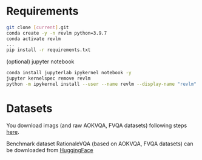 

# Requirements
```bash
git clone [current].git
conda create -y -n revlm python=3.9.7
conda activate revlm
...
pip install -r requirements.txt
```
(optional) jupyter notebook
```bash
conda install jupyterlab ipykernel notebook -y
jupyter kernelspec remove revlm
python -m ipykernel install --user --name revlm --display-name "revlm"
```


# Datasets


You download imags (and raw AOKVQA, FVQA datasets) following steps [here](data_raw/README.md). 

Benchmark dataset RationaleVQA (based on AOKVQA, FVQA datasets) can be downloaded from [HuggingFace](https://huggingface.co/datasets/JJoy333/RationaleVQA) 
